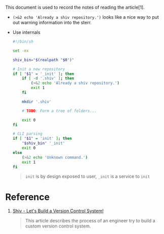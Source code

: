 This document is used to record the notes of reading the article[1].

- `(>&2 echo 'Already a shiv repository.')` looks like a nice way to put out warning information into the sterr.

- Use internals

    ``` bash
    #!/bin/sh

    set -ex

    shiv_bin="$(realpath "$0")"

    # Init a new repository
    if [ "$1" = '_init' ]; then
        if [ -d '.shiv' ]; then
            (>&2 echo 'Already a shiv repository.')
            exit 1
        fi

        mkdir '.shiv'

        # TODO: Form a tree of folders...

        exit 0
    fi

    # CLI parsing
    if [ "$1" = 'init' ]; then
        "$shiv_bin" '_init'
        exit 0
    else
        (>&2 echo 'Unknown command.')
        exit 1
    fi

    ```

    > `init` is by design exposed to user, `_init` is a service to `init`

# Reference

1. [Shiv - Let's Build a Version Control System!](https://shatterealm.netlify.app/programming/2021_01_02_shiv_lets_build_a_vcs)

    > This article describes the process of an engineer try to build a custom version control system.
